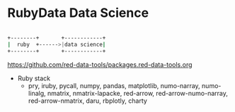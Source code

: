 # RubyData Data Science

```bash

+--------+       +------------+
|  ruby  +------>|data science|
+--------+       +------------+


```

https://github.com/red-data-tools/packages.red-data-tools.org


- Ruby stack
  - pry, iruby, pycall, numpy, pandas, matplotlib, numo-narray, numo-linalg, nmatrix, nmatrix-lapacke, red-arrow, red-arrow-numo-narray, red-arrow-nmatrix, daru, rbplotly, charty
